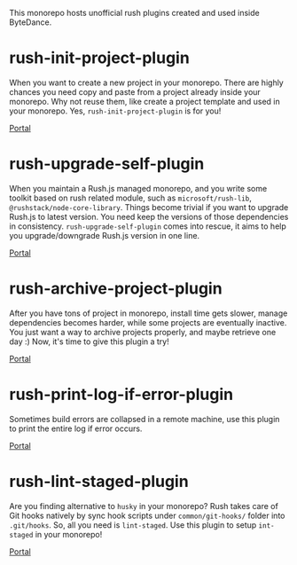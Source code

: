 This monorepo hosts unofficial rush plugins created and used inside ByteDance.

# rush-init-project-plugin

When you want to create a new project in your monorepo. There are highly chances you need copy and paste from a project already inside your monorepo. Why not reuse them, like create a project template and used in your monorepo. Yes, `rush-init-project-plugin` is for you!

[Portal](./rush-plugins/rush-init-project-plugin/README.md)

# rush-upgrade-self-plugin

When you maintain a Rush.js managed monorepo, and you write some toolkit based on rush related module, such as `microsoft/rush-lib`, `@rushstack/node-core-library`. Things become trivial if you want to upgrade Rush.js to latest version. You need keep the versions of those dependencies in consistency. `rush-upgrade-self-plugin` comes into rescue, it aims to help you upgrade/downgrade Rush.js version in one line.

[Portal](./rush-plugins/rush-upgrade-self-plugin/README.md)

# rush-archive-project-plugin

After you have tons of project in monorepo, install time gets slower, manage dependencies becomes harder, while some projects are eventually inactive. You just want a way to archive projects properly, and maybe retrieve one day :)
Now, it's time to give this plugin a try!

[Portal](./rush-plugins/rush-archive-project-plugin/README.md)

# rush-print-log-if-error-plugin

Sometimes build errors are collapsed in a remote machine, use this plugin to print the entire log if error occurs.

[Portal](./rush-plugins/rush-print-log-if-error-plugin/README.md)

# rush-lint-staged-plugin

Are you finding alternative to `husky` in your monorepo? Rush takes care of Git hooks natively by sync hook scripts under `common/git-hooks/` folder into `.git/hooks`. So, all you need is `lint-staged`. Use this plugin to setup `int-staged` in your monorepo!

[Portal](./rush-plugins/rush-lint-staged-plugin/README.md)